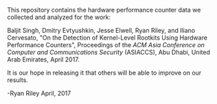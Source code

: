 This repository contains the hardware performance counter data we collected
and analyzed for the work:

Baljit Singh, Dmitry Evtyushkin, Jesse Elwell, Ryan Riley, and Iliano Cervesato, "On the Detection of Kernel-Level Rootkits Using Hardware Performance Counters", Proceedings of the *ACM Asia Conference on Computer and Communications Security* (ASIACCS), Abu Dhabi, United Arab Emirates, April 2017.

It is our hope in releasing it that others will be able to improve on our
results.

-Ryan Riley
 April, 2017

